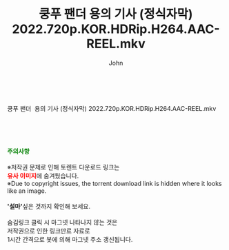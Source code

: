 ﻿---
layout: post
title:  "쿵푸 팬더 용의 기사 (정식자막) 2022.720p.KOR.HDRip.H264.AAC-REEL.mkv"
author: John
categories: [ 영화 ]
tags: [  ]
image:  
description: "쿵푸 팬더 용의 기사 (정식자막) 2022.720p.KOR.HDRip.H264.AAC-REEL.mkv torrent 정보 공유"
toc: true
toc_sticky: true
---

<br>
<div class="view-img">
<a class="view_image" href="https://torrentmobile59.com/bbs/view_image.php?fn=%2Fdata%2Ffile%2Fmovie%2F1999782145_XJNTGzmd_97f41bc46271150f61f447073a6dad970b66429b.jpg" target="_blank"><img alt="" class="img-tag" content="https://torrentmobile59.com/data/file/movie/1999782145_XJNTGzmd_97f41bc46271150f61f447073a6dad970b66429b.jpg" itemprop="image" src="https://torrentmobile59.com/data/file/movie/1999782145_XJNTGzmd_97f41bc46271150f61f447073a6dad970b66429b.jpg"/></a><a class="view_image" href="https://torrentmobile59.com/bbs/view_image.php?fn=%2Fdata%2Ffile%2Fmovie%2F1999782145_w5vqKDHB_ebbcad7ce43303113dcf90a3329aad9c15576d28.jpg" target="_blank"><img alt="" class="img-tag" content="https://torrentmobile59.com/data/file/movie/1999782145_w5vqKDHB_ebbcad7ce43303113dcf90a3329aad9c15576d28.jpg" itemprop="image" src="https://torrentmobile59.com/data/file/movie/1999782145_w5vqKDHB_ebbcad7ce43303113dcf90a3329aad9c15576d28.jpg"/></a></div><div class="view-content" itemprop="description">
<p>쿵푸 팬더  용의 기사 (정식자막) 2022.720p.KOR.HDRip.H264.AAC-REEL.mkv<br/></p> </div>
    
<br><br><br>
<p data-ke-size="size16"><b><span style="color: green;">주의사항</span></b><br /><br />※저작권 문제로 인해 토렌트 다운로드 링크는<br /><b><span style="color: red;">유사 이미지</span></b>에 숨겨뒀습니다.<br />※Due to copyright issues, the torrent download link is hidden where it looks like an image.<br /><br /><b>'설마'</b>싶은 것까지 확인해 보세요.<br /><br />숨김링크 클릭 시 마그넷 나타나지 않는 것은<br />저작권으로 인한 링크만료 자료로<br />1시간 간격으로 봇에 의해 마그넷 주소 갱신됩니다.</p>
